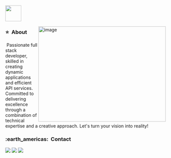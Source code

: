 
### <img src="https://media.giphy.com/media/VgCDAzcKvsR6OM0uWg/giphy.gif" width="50">

<!--There is the image than is in side right-->
<img boder="2px" src="https://raw.githubusercontent.com/MicaelliMedeiros/micaellimedeiros/master/image/computer-illustration.png" min-width="400px" max-width="400px" width="400px" height="300px" align="right" alt="image">

<!--About me-->
<div align="left">
  <h3> ⭐ &nbsp;About</h3>
  <p>&nbsp;Passionate full stack developer, skilled in creating dynamic applications and efficient API services. Committed to delivering excellence through a combination of technical expertise and a creative approach. Let's turn your vision into reality!</p>
</div>


<!--Where me find-->
<div align="leftt"> 
  <h3> :earth_americas: &nbsp;Contact</h3> 
  
  
  <a href="https://www.linkedin.com/in/ashik-k-i-367b76271?utm_source=share&utm_campaign=share_via&utm_content=profile&utm_medium=android_app" target="_blank"><img src="https://img.shields.io/badge/WhatsApp-25D366?style=for-the-badge&logo=linkedin&logoColor=white" target="_blank"></a> 
  <a href="mailto:blow.mainter@gmail.com" target="_blank"><img src="https://img.shields.io/badge/Gmail-D14836?style=for-the-badge&logo=gmail&logoColor=white" target="_blank"></a>
  <a href="https://www.instagram.com/blow_mainter?igsh=Z2kyNng1bHNycDcy" target="_blank"><img src="https://img.shields.io/badge/Instagram-E4405F?style=for-the-badge&logo=instagram&logoColor=white" target="_blank"></a>
  
</div>
<br>
